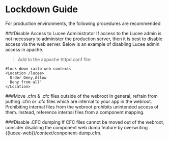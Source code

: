 # Lockdown Guide

For production environments, the following procedures are recommended

###Disable Access to Lucee Administrator
If access to the Lucee admin is not necessary to administer the production server, then it is best to disable access via the web server. Below is an example of disabling Lucee admin access in apache. 

>Add to the appache httpd.conf file:

```
#lock down railo web contexts
<Location /lucee>
  Order Deny,Allow
  Deny from all'
</Location>
```

###Move .cfm & .cfc files outside of the webroot
In general, refrain from putting .cfm or .cfc files which are internal to your app in the webroot. Prohibiting internal files from the webroot prohibits unintended access of them. Instead, reference internal files from a component mapping. 

###Disable .CFC dumping
If CFC files cannot be moved out of the webroot, consider disabling the component web dump feature by overwriting {{lucee-web}}/context/conponent-dump.cfm.